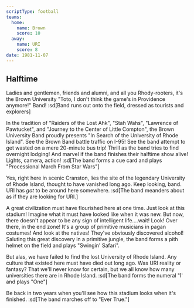```yaml
---
scriptType: football
teams:
  home:
    name: Brown
    score: 10
  away:
    name: URI
    score: 8
date: 1981-11-07
---
```


## Halftime

Ladies and gentlemen, friends and alumni, and all you Rhody-rooters, it's the Brown University "Toto, I don't think the game's in Providence anymore!" Band! :sd[Band runs out onto the field, dressed as tourists and explorers]

In the tradition of "Raiders of the Lost Ahk", "Stah Wahs", "Lawrence of Pawtucket", and "Journey to the Center of Little Compton", the Brown University Band proudly presents "In Search of the University of Rhode Island". See the Brown Band battle traffic on I-95! See the band attempt to get wasted on a mere 20-minute bus trip! Thrill as the band tries to find overnight lodging! And marvel if the band finishes their halftime show alive! Lights, camera, action! :sd[The band forms a cue card and plays "Processional March From Star Wars"]

Yes, right here in scenic Cranston, lies the site of the legendary University of Rhode Island, thought to have vanished long ago. Keep looking, band. URI has _got_ to be around here somewhere. :sd[The band meanders about as if they are looking for URI.]

A great civilization must have flourished here at one time. Just look at this stadium! Imagine what it must have looked like when it was new. But now, there doesn't appear to be any sign of intelligent life....wait! Look! Over there, in the end zone! It's a group of primitive musicians in pagan costumes! And look at the natives! They've obviously discovered alcohol! Saluting this great discovery in a primitive jungle, the band forms a pith helmet on the field and plays "Swingin' Safari".

But alas, we have failed to find the lost University of Rhode Island. Any culture that existed here must have died out long ago. Was URI reality or fantasy? That we'll never know for certain, but we all know how many universities there are in Rhode Island. :sd[The band forms the numeral '1' and plays "One"]

Be back in two years when you'll see how this stadium looks when it's finished. :sd[The band marches off to "Ever True."]
